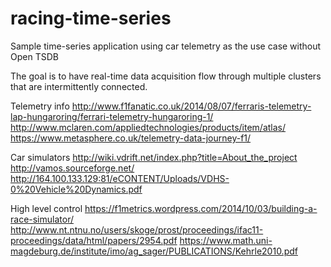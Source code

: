 # racing-time-series
Sample time-series application using car telemetry as the use case without Open TSDB

The goal is to have real-time data acquisition flow through multiple clusters that are intermittently connected.

Telemetry info
http://www.f1fanatic.co.uk/2014/08/07/ferraris-telemetry-lap-hungaroring/ferrari-telemetry-hungaroring-1/
http://www.mclaren.com/appliedtechnologies/products/item/atlas/
https://www.metasphere.co.uk/telemetry-data-journey-f1/

Car simulators
http://wiki.vdrift.net/index.php?title=About_the_project
http://vamos.sourceforge.net/
http://164.100.133.129:81/eCONTENT/Uploads/VDHS-0%20Vehicle%20Dynamics.pdf

High level control
https://f1metrics.wordpress.com/2014/10/03/building-a-race-simulator/
http://www.nt.ntnu.no/users/skoge/prost/proceedings/ifac11-proceedings/data/html/papers/2954.pdf
https://www.math.uni-magdeburg.de/institute/imo/ag_sager/PUBLICATIONS/Kehrle2010.pdf
